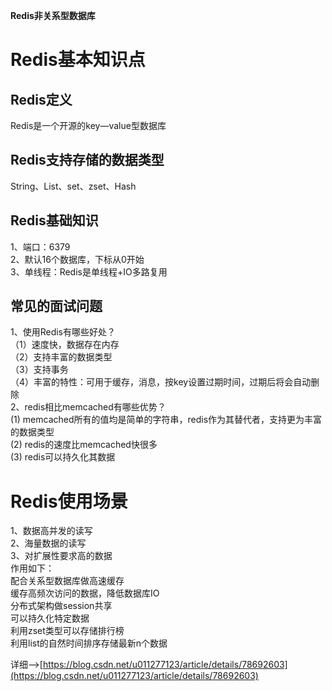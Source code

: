 **Redis非关系型数据库**
# Redis基本知识点<br>
## Redis定义<br>
   Redis是一个开源的key—value型数据库<br>
## Redis支持存储的数据类型<br>
   String、List、set、zset、Hash<br>
## Redis基础知识<br>
   1、端口：6379<br>
   2、默认16个数据库，下标从0开始<br>
   3、单线程：Redis是单线程+IO多路复用<br>
## 常见的面试问题<br>
   1、使用Redis有哪些好处？<br>
      （1）速度快，数据存在内存<br>
      （2）支持丰富的数据类型<br>
      （3）支持事务<br>
      （4）丰富的特性：可用于缓存，消息，按key设置过期时间，过期后将会自动删除<br>
   2、redis相比memcached有哪些优势？<br>
       (1) memcached所有的值均是简单的字符串，redis作为其替代者，支持更为丰富的数据类型<br>
       (2) redis的速度比memcached快很多<br>
       (3) redis可以持久化其数据<br>


# Redis使用场景<br>
   1、数据高并发的读写<br>
   2、海量数据的读写<br>
   3、对扩展性要求高的数据<br>
   作用如下：<br>
   配合关系型数据库做高速缓存<br>
   缓存高频次访问的数据，降低数据库IO<br>
   分布式架构做session共享<br>
   可以持久化特定数据<br>
   利用zset类型可以存储排行榜<br>
   利用list的自然时间排序存储最新n个数据<br>
   
   详细-->[https://blog.csdn.net/u011277123/article/details/78692603](https://blog.csdn.net/u011277123/article/details/78692603)<br>


  
